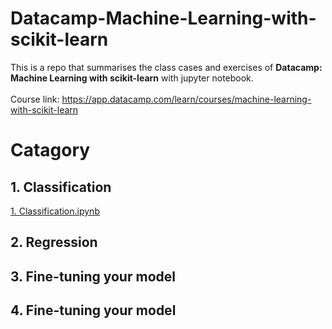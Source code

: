 # Datacamp-Machine-Learning-with-scikit-learn
This is a repo that summarises the class cases and exercises of **Datacamp: Machine Learning with scikit-learn** with jupyter notebook.<br><br>
Course link: https://app.datacamp.com/learn/courses/machine-learning-with-scikit-learn<br>

# Catagory
## 1. Classification
[1. Classification.ipynb](1.%Classification.ipynb)
## 2. Regression
## 3. Fine-tuning your model
## 4. Fine-tuning your model
